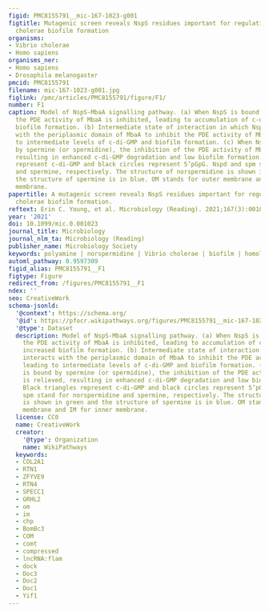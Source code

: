```yaml
---
figid: PMC8155791__mic-167-1023-g001
figtitle: Mutagenic screen reveals NspS residues important for regulation of Vibrio
  cholerae biofilm formation
organisms:
- Vibrio cholerae
- Homo sapiens
organisms_ner:
- Homo sapiens
- Drosophila melanogaster
pmcid: PMC8155791
filename: mic-167-1023-g001.jpg
figlink: /pmc/articles/PMC8155791/figure/F1/
number: F1
caption: Model of NspS-MbaA signalling pathway. (a) When NspS is bound by norspermidine,
  the PDE activity of MbaA is inhibited, leading to accumulation of c-di-GMP and increased
  biofilm formation. (b) Intermediate state of interaction in which NspS interacts
  with the periplasmic domain of MbaA to inhibit the PDE activity of MbaA, leading
  to intermediate levels of c-di-GMP and biofilm formation. (c) When NspS is bound
  by spermine (or spermidine), the inhibition of the PDE activity of MbaA is relieved,
  resulting in enhanced c-di-GMP degradation and low biofilm formation. Black triangles
  represent c-di-GMP and black circles represent 5’pGpG. Nspd and spm stand for norspermidine
  and spermine, respectively. The structure of norspermidine is shown in green and
  the structure of spermine is in blue. OM stands for outer membrane and IM for inner
  membrane.
papertitle: A mutagenic screen reveals NspS residues important for regulation of Vibrio
  cholerae biofilm formation.
reftext: Erin C. Young, et al. Microbiology (Reading). 2021;167(3):001023.
year: '2021'
doi: 10.1099/mic.0.001023
journal_title: Microbiology
journal_nlm_ta: Microbiology (Reading)
publisher_name: Microbiology Society
keywords: polyamine | norspermidine | Vibrio cholerae | biofilm | homology modelling
automl_pathway: 0.9597309
figid_alias: PMC8155791__F1
figtype: Figure
redirect_from: /figures/PMC8155791__F1
ndex: ''
seo: CreativeWork
schema-jsonld:
  '@context': https://schema.org/
  '@id': https://pfocr.wikipathways.org/figures/PMC8155791__mic-167-1023-g001.html
  '@type': Dataset
  description: Model of NspS-MbaA signalling pathway. (a) When NspS is bound by norspermidine,
    the PDE activity of MbaA is inhibited, leading to accumulation of c-di-GMP and
    increased biofilm formation. (b) Intermediate state of interaction in which NspS
    interacts with the periplasmic domain of MbaA to inhibit the PDE activity of MbaA,
    leading to intermediate levels of c-di-GMP and biofilm formation. (c) When NspS
    is bound by spermine (or spermidine), the inhibition of the PDE activity of MbaA
    is relieved, resulting in enhanced c-di-GMP degradation and low biofilm formation.
    Black triangles represent c-di-GMP and black circles represent 5’pGpG. Nspd and
    spm stand for norspermidine and spermine, respectively. The structure of norspermidine
    is shown in green and the structure of spermine is in blue. OM stands for outer
    membrane and IM for inner membrane.
  license: CC0
  name: CreativeWork
  creator:
    '@type': Organization
    name: WikiPathways
  keywords:
  - COL2A1
  - RTN1
  - ZFYVE9
  - RTN4
  - SPECC1
  - GRHL2
  - om
  - im
  - chp
  - BomBc3
  - COM
  - comt
  - compressed
  - lncRNA:flam
  - dock
  - Doc3
  - Doc2
  - Doc1
  - Yif1
---
```

